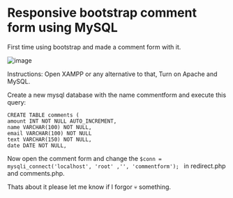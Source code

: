 <h1>Responsive bootstrap comment form using MySQL</h1>

First time using bootstrap and made a comment form with it.

![image](https://user-images.githubusercontent.com/96177454/168445209-5c7eda7b-b17b-431a-a581-5bf28fdf5699.png)


Instructions:
Open XAMPP or any alternative to that, Turn on Apache and MySQL.

Create a new mysql database with the name commentform and execute this query:

```
CREATE TABLE comments (
amount INT NOT NULL AUTO_INCREMENT,
name VARCHAR(100) NOT NULL,
email VARCHAR(100) NOT NULL
text VARCHAR(150) NOT NULL,
date DATE NOT NULL,
```

Now open the comment form and change the ```$conn = mysqli_connect('localhost', 'root' ,'', 'commentform'); ``` in redirect.php and comments.php.

Thats about it please let me know if I forgor 💀 something.
